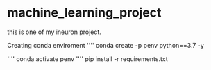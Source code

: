 # machine_learning_project
this is one of my ineuron project.
  

Creating conda enviroment
''''
conda create -p penv python==3.7 -y

''''
conda activate penv
''''
pip install -r requirements.txt
